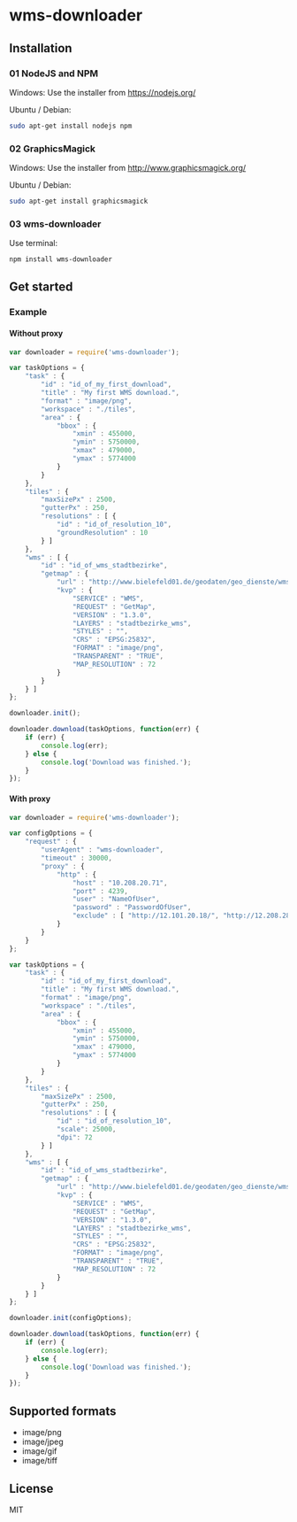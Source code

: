 # wms-downloader

## Installation

### 01 NodeJS and NPM

Windows: 
Use the installer from https://nodejs.org/

Ubuntu / Debian:
```sh
sudo apt-get install nodejs npm
```

### 02 GraphicsMagick

Windows: 
Use the installer from http://www.graphicsmagick.org/

Ubuntu / Debian:
```sh
sudo apt-get install graphicsmagick
```


### 03 wms-downloader
Use terminal:
```sh
npm install wms-downloader
```


## Get started

### Example

#### Without proxy
```js
var downloader = require('wms-downloader');

var taskOptions = {
	"task" : {
		"id" : "id_of_my_first_download",
		"title" : "My first WMS download.",
		"format" : "image/png",
		"workspace" : "./tiles",
		"area" : {
			"bbox" : {
				"xmin" : 455000,
				"ymin" : 5750000,
				"xmax" : 479000,
				"ymax" : 5774000
			}
		}
	},
	"tiles" : {
		"maxSizePx" : 2500,
		"gutterPx" : 250,
		"resolutions" : [ {
			"id" : "id_of_resolution_10",
			"groundResolution" : 10
		} ]
	},
	"wms" : [ {
		"id" : "id_of_wms_stadtbezirke",
		"getmap" : {
			"url" : "http://www.bielefeld01.de/geodaten/geo_dienste/wms.php?url=gebietsgliederung_wms_stadtbezirke_641&",
			"kvp" : {
				"SERVICE" : "WMS",
				"REQUEST" : "GetMap",
				"VERSION" : "1.3.0",
				"LAYERS" : "stadtbezirke_wms",
				"STYLES" : "",
				"CRS" : "EPSG:25832",
				"FORMAT" : "image/png",
				"TRANSPARENT" : "TRUE",
				"MAP_RESOLUTION" : 72
			}
		}
	} ]
};

downloader.init();

downloader.download(taskOptions, function(err) {
	if (err) {
		console.log(err);
	} else {
		console.log('Download was finished.');
	}
});
```

#### With proxy
```js
var downloader = require('wms-downloader');

var configOptions = {
	"request" : {
		"userAgent" : "wms-downloader",
		"timeout" : 30000,
		"proxy" : {
			"http" : {
				"host" : "10.208.20.71",
				"port" : 4239,
				"user" : "NameOfUser",
				"password" : "PasswordOfUser",
				"exclude" : [ "http://12.101.20.18/", "http://12.208.28.48/" ]
			}
		}
	}
};

var taskOptions = {
	"task" : {
		"id" : "id_of_my_first_download",
		"title" : "My first WMS download.",
		"format" : "image/png",
		"workspace" : "./tiles",
		"area" : {
			"bbox" : {
				"xmin" : 455000,
				"ymin" : 5750000,
				"xmax" : 479000,
				"ymax" : 5774000
			}
		}
	},
	"tiles" : {
		"maxSizePx" : 2500,
		"gutterPx" : 250,
		"resolutions" : [ {
			"id" : "id_of_resolution_10",
			"scale": 25000,
            "dpi": 72
		} ]
	},
	"wms" : [ {
		"id" : "id_of_wms_stadtbezirke",
		"getmap" : {
			"url" : "http://www.bielefeld01.de/geodaten/geo_dienste/wms.php?url=gebietsgliederung_wms_stadtbezirke_641&",
			"kvp" : {
				"SERVICE" : "WMS",
				"REQUEST" : "GetMap",
				"VERSION" : "1.3.0",
				"LAYERS" : "stadtbezirke_wms",
				"STYLES" : "",
				"CRS" : "EPSG:25832",
				"FORMAT" : "image/png",
				"TRANSPARENT" : "TRUE",
				"MAP_RESOLUTION" : 72
			}
		}
	} ]
};

downloader.init(configOptions);

downloader.download(taskOptions, function(err) {
	if (err) {
		console.log(err);
	} else {
		console.log('Download was finished.');
	}
});
```

## Supported formats

  - image/png
  - image/jpeg
  - image/gif
  - image/tiff


License
----

MIT

